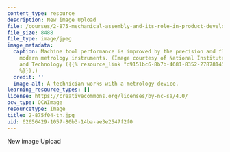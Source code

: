 ```yaml
---
content_type: resource
description: New image Upload
file: /courses/2-875-mechanical-assembly-and-its-role-in-product-development-fall-2004/62656429105780b314baae3e2547f2f0_2-875f04-th.jpg
file_size: 8488
file_type: image/jpeg
image_metadata:
  caption: Machine tool performance is improved by the precision and flexibility of
    modern metrology instruments. (Image courtesy of National Institute of Standards
    and Technology ({{% resource_link "d9151bc6-8b7b-4681-8352-278781454dc1" "NIST"
    %}}).)
  credit: ''
  image-alt: A technician works with a metrology device.
learning_resource_types: []
license: https://creativecommons.org/licenses/by-nc-sa/4.0/
ocw_type: OCWImage
resourcetype: Image
title: 2-875f04-th.jpg
uid: 62656429-1057-80b3-14ba-ae3e2547f2f0
---
```

New image Upload